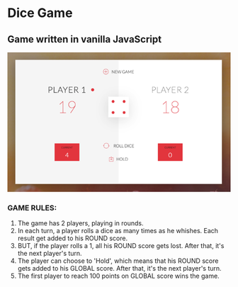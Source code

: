 # Dice Game
## Game written in vanilla JavaScript

![](game.png)

### GAME RULES:

1. The game has 2 players, playing in rounds.
2. In each turn, a player rolls a dice as many times as he whishes. Each result get added to his ROUND score.
3. BUT, if the player rolls a 1, all his ROUND score gets lost. After that, it's the next player's turn.
4. The player can choose to 'Hold', which means that his ROUND score gets added to his GLOBAL score. After that, it's the next player's turn.
5. The first player to reach 100 points on GLOBAL score wins the game.
